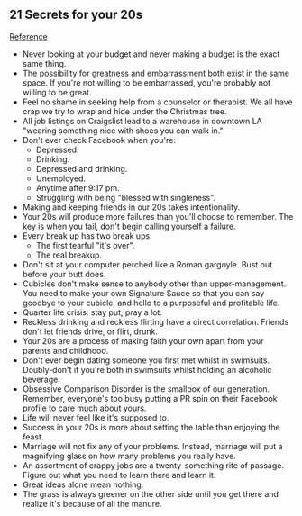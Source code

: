 ## 21 Secrets for your 20s
[Reference](http://allgroanup.com/adult/21-secrets-for-your-20s/)

- Never looking at your budget and never making a budget is the exact same thing.
- The possibility for greatness and embarrassment both exist in the same space. If you're not willing to be embarrassed, you're probably not willing to be great.
- Feel no shame in seeking help from a counselor or therapist. We all have crap we try to wrap and hide under the Christmas tree.
- All job listings on Craigslist lead to a warehouse in downtown LA "wearing something nice with shoes you can walk in."
- Don't ever check Facebook when you're:
  - Depressed.
  - Drinking.
  - Depressed and drinking.
  - Unemployed.
  - Anytime after 9:17 pm.
  - Struggling with being "blessed with singleness".
- Making and keeping friends in our 20s takes intentionality.
- Your 20s will produce more failures than you'll choose to remember. The key is when you fail, don't begin calling yourself a failure.
- Every break up has two break ups.
  - The first tearful "it's over".
  - The real breakup.
- Don't sit at your computer perched like a Roman gargoyle. Bust out before your butt does.
- Cubicles don't make sense to anybody other than upper-management. You need to make your own Signature Sauce so that you can say goodbye to your cubicle, and hello to a purposeful and profitable life.
- Quarter life crisis: stay put, pray a lot.
- Reckless drinking and reckless flirting have a direct correlation. Friends don't let friends drive, or flirt, drunk.
- Your 20s are a process of making faith your own apart from your parents and childhood.
- Don't ever begin dating someone you first met whilst in swimsuits. Doubly-don't if you're both in swimsuits whilst holding an alcoholic beverage.
- Obsessive Comparison Disorder is the smallpox of our generation. Remember, everyone's too busy putting a PR spin on their Facebook profile to care much about yours.
- Life will never feel like it's supposed to.
- Success in your 20s is more about setting the table than enjoying the feast.
- Marriage will not fix any of your problems. Instead, marriage will put a magnifying glass on how many problems you really have.
- An assortment of crappy jobs are a twenty-something rite of passage. Figure out what you need to learn there and learn it.
- Great ideas alone mean nothing.
- The grass is always greener on the other side until you get there and realize it's because of all the manure.
